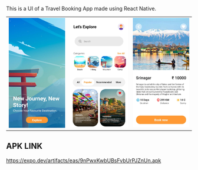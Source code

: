 This is a UI of a Travel Booking App made using React Native.

|                                     |                                     |                                             |
| ----------------------------------- | ----------------------------------- | ------------------------------------------- |
| ![](screenshots/1.jpeg)             | ![](screenshots/2.jpeg)             | ![](screenshots/3.jpeg)                     |


## APK LINK
https://expo.dev/artifacts/eas/9nPwxKwbUBsFvbUrPJZnUn.apk
